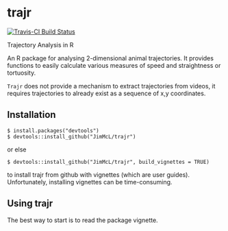 # trajr

[![Travis-CI Build Status](https://travis-ci.org/JimMcL/trajr.svg?branch=master)](https://travis-ci.org/JimMcL/trajr)

Trajectory Analysis in R

An R package for analysing 2-dimensional animal trajectories. It provides functions 
to easily calculate various measures of speed and straightness or tortuosity.

`Trajr` does not provide a mechanism to extract trajectories from videos, 
it requires trajectories to already exist as a sequence of x,y coordinates.


## Installation

    $ install.packages("devtools")
    $ devtools::install_github("JimMcL/trajr")
    
or else 

    $ devtools::install_github("JimMcL/trajr", build_vignettes = TRUE)
    
to install trajr from github with vignettes (which are user guides). Unfortunately, installing vignettes can be time-consuming.

## Using trajr

The best way to start is to read the package vignette. 

